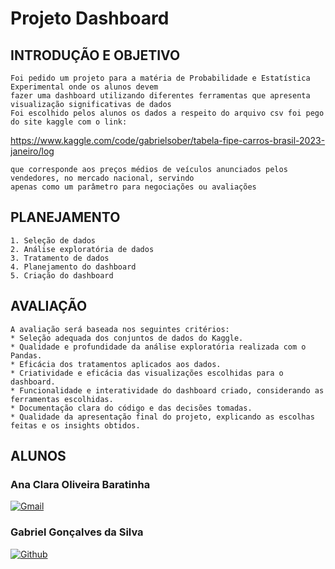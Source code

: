 # Projeto Dashboard

## INTRODUÇÃO E OBJETIVO

    Foi pedido um projeto para a matéria de Probabilidade e Estatística Experimental onde os alunos devem 
    fazer uma dashboard utilizando diferentes ferramentas que apresenta visualização significativas de dados 
    Foi escolhido pelos alunos os dados a respeito do arquivo csv foi pego do site kaggle com o link:
    
https://www.kaggle.com/code/gabrielsober/tabela-fipe-carros-brasil-2023-janeiro/log 
    
    que corresponde aos preços médios de veículos anunciados pelos vendedores, no mercado nacional, servindo 
    apenas como um parâmetro para negociações ou avaliações


## PLANEJAMENTO

    1. Seleção de dados
    2. Análise exploratória de dados
    3. Tratamento de dados
    4. Planejamento do dashboard
    5. Criação do dashboard


## AVALIAÇÃO 

    A avaliação será baseada nos seguintes critérios:
    * Seleção adequada dos conjuntos de dados do Kaggle.
    * Qualidade e profundidade da análise exploratória realizada com o Pandas.
    * Eficácia dos tratamentos aplicados aos dados.
    * Criatividade e eficácia das visualizações escolhidas para o dashboard.
    * Funcionalidade e interatividade do dashboard criado, considerando as ferramentas escolhidas.
    * Documentação clara do código e das decisões tomadas.
    * Qualidade da apresentação final do projeto, explicando as escolhas feitas e os insights obtidos.


## ALUNOS

### Ana Clara Oliveira Baratinha 

[![Gmail](https://img.shields.io/badge/Gmail-D14836?style=for-the-badge&logo=gmail&logoColor=white)](mailto:)

### Gabriel Gonçalves da Silva

[![Github](https://img.shields.io/badge/GitHub-100000?style=for-the-badge&logo=github&logoColor=white)]( ) 
